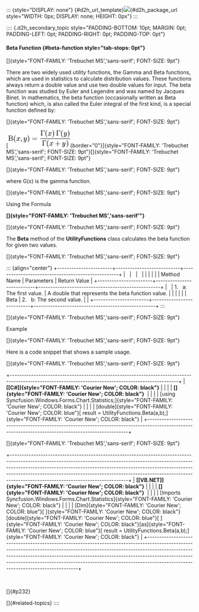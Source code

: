 ::: {style="DISPLAY: none"}
[](ms-xhelp:///?Id=d2h_url_template){#d2h_url_template}![](!package_url!){#d2h_package_url style="WIDTH: 0px; DISPLAY: none; HEIGHT: 0px"}
:::

:::: {.d2h_secondary_topic style="PADDING-BOTTOM: 10pt; MARGIN: 0pt; PADDING-LEFT: 0pt; PADDING-RIGHT: 0pt; PADDING-TOP: 0pt"}
#### Beta Function {#beta-function style="tab-stops: 0pt"}

[]{style="FONT-FAMILY: 'Trebuchet MS','sans-serif'; FONT-SIZE: 9pt"} 

There are two widely used utility functions, the Gamma and Beta functions, which are used in statistics to calculate distribution values. These functions always return a double value and use two double values for input. The beta function was studied by Euler and Legendre and was named by Jacques Binet. In mathematics, the beta function (occasionally written as Beta function) which, is also called the Euler integral of the first kind, is a special function defined by:

[]{style="FONT-FAMILY: 'Trebuchet MS','sans-serif'; FONT-SIZE: 9pt"} 

[![](ImagesExt/image64_325.jpg){border="0"}]{style="FONT-FAMILY: 'Trebuchet MS','sans-serif'; FONT-SIZE: 9pt"}[]{style="FONT-FAMILY: 'Trebuchet MS','sans-serif'; FONT-SIZE: 9pt"}

[]{style="FONT-FAMILY: 'Trebuchet MS','sans-serif'; FONT-SIZE: 9pt"} 

where G(x) is the gamma function.

[]{style="FONT-FAMILY: 'Trebuchet MS','sans-serif'; FONT-SIZE: 9pt"} 

Using the Formula

**[]{style="FONT-FAMILY: 'Trebuchet MS','sans-serif'"}** 

[]{style="FONT-FAMILY: 'Trebuchet MS','sans-serif'; FONT-SIZE: 9pt"} 

The **Beta** method of the **UtilityFunctions** class calculates the beta function for given two values.

[]{style="FONT-FAMILY: 'Trebuchet MS','sans-serif'; FONT-SIZE: 9pt"} 

::: {align="center"}
+-----------------------+---------------------------+---------------------------------------------------+
|                       |                           |                                                   |
|                       |                           |                                                   |
| Method Name           | Parameters                | Return Value                                      |
+-----------------------+---------------------------+---------------------------------------------------+
|                       | 1.   a: The first value.  | A double that represents the beta function value. |
|                       |                           |                                                   |
| Beta                  | 2.   b: The second value. |                                                   |
+-----------------------+---------------------------+---------------------------------------------------+
:::

[]{style="FONT-FAMILY: 'Trebuchet MS','sans-serif'; FONT-SIZE: 9pt"} 

Example

[]{style="FONT-FAMILY: 'Trebuchet MS','sans-serif'; FONT-SIZE: 9pt"} 

Here is a code snippet that shows a sample usage.

[]{style="FONT-FAMILY: 'Trebuchet MS','sans-serif'; FONT-SIZE: 9pt"} 

+----------------------------------------------------------------------------------------------------------------------------------------------------+
| **[\[C#\]]{style="FONT-FAMILY: 'Courier New'; COLOR: black"}**                                                                                     |
|                                                                                                                                                    |
| **[]{style="FONT-FAMILY: 'Courier New'; COLOR: black"}**                                                                                           |
|                                                                                                                                                    |
| [using Syncfusion.Windows.Forms.Chart.Statistics;]{style="FONT-FAMILY: 'Courier New'; COLOR: black"}                                               |
|                                                                                                                                                    |
| [double]{style="FONT-FAMILY: 'Courier New'; COLOR: blue"}[ result = UtilityFunctions.Beta(a,b);]{style="FONT-FAMILY: 'Courier New'; COLOR: black"} |
+----------------------------------------------------------------------------------------------------------------------------------------------------+

[]{style="FONT-FAMILY: 'Trebuchet MS','sans-serif'; FONT-SIZE: 9pt"} 

+-------------------------------------------------------------------------------------------------------------------------------------------------------------------------------------------------------------------------------------------------------------------------------------------------------------------------------------------------------------------------+
| **[\[VB.NET\]]{style="FONT-FAMILY: 'Courier New'; COLOR: black"}**                                                                                                                                                                                                                                                                                                      |
|                                                                                                                                                                                                                                                                                                                                                                         |
| **[]{style="FONT-FAMILY: 'Courier New'; COLOR: black"}**                                                                                                                                                                                                                                                                                                                |
|                                                                                                                                                                                                                                                                                                                                                                         |
| [Imports Syncfusion.Windows.Forms.Chart.Statistics]{style="FONT-FAMILY: 'Courier New'; COLOR: black"}                                                                                                                                                                                                                                                                   |
|                                                                                                                                                                                                                                                                                                                                                                         |
| [Dim]{style="FONT-FAMILY: 'Courier New'; COLOR: blue"}[ ]{style="FONT-FAMILY: 'Courier New'; COLOR: black"}[double]{style="FONT-FAMILY: 'Courier New'; COLOR: blue"}[ ]{style="FONT-FAMILY: 'Courier New'; COLOR: black"}[as]{style="FONT-FAMILY: 'Courier New'; COLOR: blue"}[ result = UtilityFunctions.Beta(a,b);]{style="FONT-FAMILY: 'Courier New'; COLOR: black"} |
+-------------------------------------------------------------------------------------------------------------------------------------------------------------------------------------------------------------------------------------------------------------------------------------------------------------------------------------------------------------------------+

 

[]{#p232} 

[]{#related-topics}
::::
